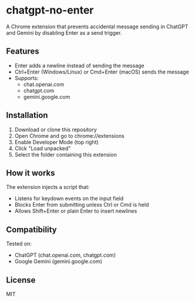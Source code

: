 # chatgpt-no-enter

A Chrome extension that prevents accidental message sending in ChatGPT and Gemini by disabling Enter as a send trigger.

## Features

- Enter adds a newline instead of sending the message
- Ctrl+Enter (Windows/Linux) or Cmd+Enter (macOS) sends the message
- Supports:
  - chat.openai.com
  - chatgpt.com
  - gemini.google.com

## Installation

1. Download or clone this repository
2. Open Chrome and go to chrome://extensions
3. Enable Developer Mode (top right)
4. Click "Load unpacked"
5. Select the folder containing this extension

## How it works

The extension injects a script that:

- Listens for keydown events on the input field
- Blocks Enter from submitting unless Ctrl or Cmd is held
- Allows Shift+Enter or plain Enter to insert newlines

## Compatibility

Tested on:

- ChatGPT (chat.openai.com, chatgpt.com)
- Google Gemini (gemini.google.com)

## License

MIT
